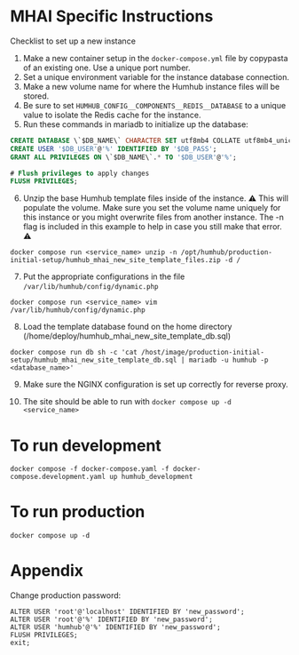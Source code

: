# MHAI Specific Instructions

Checklist to set up a new instance
1. Make a new container setup in the `docker-compose.yml` file by copypasta of an existing one. Use a unique port number.
2. Set a unique environment variable for the instance database connection.
3. Make a new volume name for where the Humhub instance files will be stored.
4. Be sure to set `HUMHUB_CONFIG__COMPONENTS__REDIS__DATABASE` to a unique value to isolate the Redis cache for the instance.
5. Run these commands in mariadb to initialize up the database:

```sql
CREATE DATABASE \`$DB_NAME\` CHARACTER SET utf8mb4 COLLATE utf8mb4_unicode_ci;
CREATE USER '$DB_USER'@'%' IDENTIFIED BY '$DB_PASS';
GRANT ALL PRIVILEGES ON \`$DB_NAME\`.* TO '$DB_USER'@'%';

# Flush privileges to apply changes
FLUSH PRIVILEGES;
``` 
6. Unzip the base Humhub template files inside of the instance. ⚠️ This will populate the volume. Make sure you set the 
   volume name uniquely for this instance or you might overwrite files from another instance. The -n flag is included 
   in this example to help in case you still make that error. ⚠️   
```
docker compose run <service_name> unzip -n /opt/humhub/production-initial-setup/humhub_mhai_new_site_template_files.zip -d /
```

7. Put the appropriate configurations in the file `/var/lib/humhub/config/dynamic.php`
```
docker compose run <service_name> vim /var/lib/humhub/config/dynamic.php
```
 
8. Load the template database found on the home directory (/home/deploy/humhub_mhai_new_site_template_db.sql)
```
docker compose run db sh -c 'cat /host/image/production-initial-setup/humhub_mhai_new_site_template_db.sql | mariadb -u humhub -p <database_name>'
```

9. Make sure the NGINX configuration is set up correctly for reverse proxy.

10. The site should be able to run with `docker compose up -d <service_name>`

# To run development

```
docker compose -f docker-compose.yaml -f docker-compose.development.yaml up humhub_development 
```

# To run production

```
docker compose up -d 
```

# Appendix

Change production password:
```
ALTER USER 'root'@'localhost' IDENTIFIED BY 'new_password';
ALTER USER 'root'@'%' IDENTIFIED BY 'new_password';
ALTER USER 'humhub'@'%' IDENTIFIED BY 'new_password';
FLUSH PRIVILEGES;
exit;
```
 